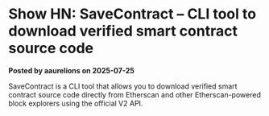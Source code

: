 # Show HN: SaveContract – CLI tool to download verified smart contract source code

**Posted by aaurelions on 2025-07-25**

SaveContract is a CLI tool that allows you to download verified smart contract source code directly from Etherscan and other Etherscan-powered block explorers using the official V2 API.